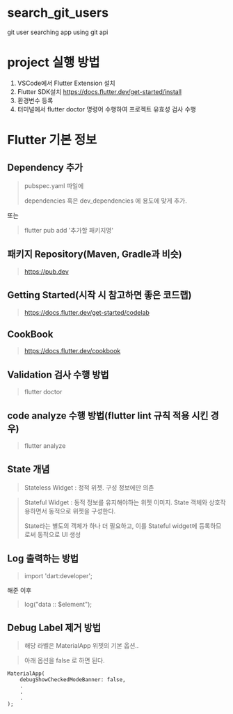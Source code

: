 # search_git_users
git user searching app using git api

# project 실행 방법
1. VSCode에서 Flutter Extension 설치
2. Flutter SDK설치
https://docs.flutter.dev/get-started/install
3. 환경변수 등록
4. 터미널에서 flutter doctor 명령어 수행하여 프로젝트 유효성 검사 수행

# Flutter 기본 정보

## Dependency 추가
> pubspec.yaml 파일에 
> 
> dependencies 혹은  dev_dependencies
> 에
> 용도에 맞게 추가.

또는

> flutter pub add '추가할 패키지명'
  

## 패키지 Repository(Maven, Gradle과 비슷)
> https://pub.dev


## Getting Started(시작 시 참고하면 좋은 코드랩)
> https://docs.flutter.dev/get-started/codelab

## CookBook
> https://docs.flutter.dev/cookbook

## Validation 검사 수행 방법
> flutter doctor

## code analyze 수행 방법(flutter lint 규칙 적용 시킨 경우)
> flutter analyze

## State 개념
> Stateless Widget  : 정적 위젯. 구성 정보에만 의존

> Stateful Widget  : 동적 정보를 유지해야하는 위젯 이미지. State 객체와 상호작용하면서 동적으로 위젯을 구성한다.
> 
> State라는 별도의 객체가 하나 더 필요하고, 이를 Stateful widget에 등록하므로써 동적으로 UI 생성

## Log 출력하는 방법
> import 'dart:developer';

해준 이후 
> log("data :: $element");


## Debug Label 제거 방법
> 해당 라벨은 MaterialApp 위젯의 기본 옵션..

> 아래 옵션을 false 로 하면 된다.

~~~
MaterialApp(
    debugShowCheckedModeBanner: false,
    .
    .
    .
);
~~~
